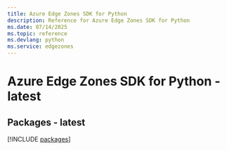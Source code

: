 ```yaml
---
title: Azure Edge Zones SDK for Python
description: Reference for Azure Edge Zones SDK for Python
ms.date: 07/14/2025
ms.topic: reference
ms.devlang: python
ms.service: edgezones
---
```

# Azure Edge Zones SDK for Python - latest
## Packages - latest
[!INCLUDE [packages](edge-zones-index.md)]